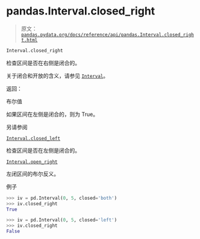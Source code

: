 # pandas.Interval.closed_right

> 原文：[`pandas.pydata.org/docs/reference/api/pandas.Interval.closed_right.html`](https://pandas.pydata.org/docs/reference/api/pandas.Interval.closed_right.html)

```py
Interval.closed_right
```

检查区间是否在右侧是闭合的。

关于闭合和开放的含义，请参见 [`Interval`](https://pandas.pydata.org/docs/reference/api/pandas.Interval.html#pandas.Interval "pandas.Interval")。

返回：

布尔值

如果区间在左侧是闭合的，则为 True。

另请参阅

[`Interval.closed_left`](https://pandas.pydata.org/docs/reference/api/pandas.Interval.closed_left.html#pandas.Interval.closed_left "pandas.Interval.closed_left")

检查区间是否在左侧是闭合的。

[`Interval.open_right`](https://pandas.pydata.org/docs/reference/api/pandas.Interval.open_right.html#pandas.Interval.open_right "pandas.Interval.open_right")

左闭区间的布尔反义。

例子

```py
>>> iv = pd.Interval(0, 5, closed='both')
>>> iv.closed_right
True 
```

```py
>>> iv = pd.Interval(0, 5, closed='left')
>>> iv.closed_right
False 
```
